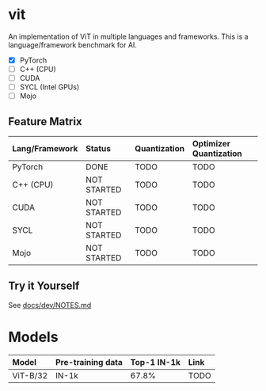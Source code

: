 # vit

An implementation of ViT in multiple languages and frameworks. This is a
language/framework benchmark for AI.
- [x] PyTorch
- [ ] C++ (CPU)
- [ ] CUDA
- [ ] SYCL (Intel GPUs)
- [ ] Mojo

## Feature Matrix

| Lang/Framework | Status      | Quantization           | Optimizer Quantization |
|:---------------|:------------|:-----------------------|:-----------------------|
| PyTorch        | DONE        | TODO                   | TODO                   |
| C++ (CPU)      | NOT STARTED | TODO                   | TODO                   |
| CUDA           | NOT STARTED | TODO                   | TODO                   |
| SYCL           | NOT STARTED | TODO                   | TODO                   |
| Mojo           | NOT STARTED | TODO                   | TODO                   |


## Try it Yourself

See [docs/dev/NOTES.md](./docs/dev/NOTES.md)

# Models

| Model          | Pre-training data         | Top-1 IN-1k            | Link |
|:---------------|:--------------------------|:-----------------------|:-----|
| ViT-B/32       | IN-1k                     | 67.8%                  | TODO |
